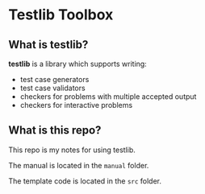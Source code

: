 # Testlib Toolbox

## What is testlib?

**testlib** is a library which supports writing:
* test case generators
* test case validators
* checkers for problems with multiple accepted output
* checkers for interactive problems


## What is this repo?

This repo is my notes for using testlib.

The manual is located in the `manual` folder.

The template code is located in the `src` folder.
